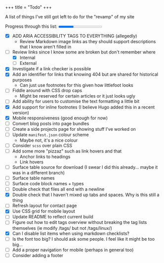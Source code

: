 +++
title = "Todo"
+++

A list of things I've still got left to do for the "revamp" of my site

Progress through this list: <progress id="todo" value="9" max="26"></progress>

* [x] ADD ARIA ACCESSIBILITY TAGS TO EVERYTHING (allegedly)
	* Review Markdown image links as they should support descriptions that I know aren't filled in
* [ ] Review links since I know some are broken but don't remember where
  * [x] Internal
  * [ ] External
* [x] Investigate if a link checker is possible
* [x] Add an identifier for links that knowing 404 but are shared for historical purposes
	* Can just use footnotes for this given how littlefoot looks
* [ ] Fiddle around with CSS drop caps
	* Might be reserved for certain articles or it just looks ugly
* [ ] Add ability for users to customise the text formatting a little bit
* [x] Add support for inline footnotes (I believe Hugo added this in a recent version)
* [x] Mobile responsiveness (good enough for now)
* [ ] Convert blog posts into page bundles
* [ ] Create a side projects page for showing stuff I've worked on
* [ ] Update `manifest.json` colour scheme
	* Maybe not, it's a nice colour
* [ ] Consider `scss` over plain CSS
* [ ] Add some more "pizzaz" such as link hovers and that
	* Anchor links to headings
	* Link hovers
* [ ] Surface table source for download (I swear I did this already... maybe it was in a different branch)
* [ ] Surface table names
* [ ] Surface code block names + types
* [ ] Double check that files all end with a newline
* [x] Double check that I haven't mixed up tabs and spaces. Why is this still a thing
* [ ] Refresh layout for contact page
* [x] Use CSS grid for mobile layout
* [ ] Update README to reflect current build
* [ ] Figure out how to edit tags overview without breaking the tag lists themselves (ie modify /tags/ but not /tags/linux/)
* [x] Can I disable list items when using markdown checklists?
* [ ] Is the font too big? I should ask some people. I feel like it might be too big...
* [ ] Add a proper navigation for mobile (perhaps in general too)
* [ ] Consider adding a footer

